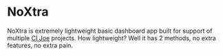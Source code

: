 NoXtra
======

NoXtra is extremely lightweight basic dashboard app built for support of multiple [CI Joe](http://github.com/defunkt/cijoe)
projects. How lightweight? Well it has 2 methods, no extra features, no extra pain.